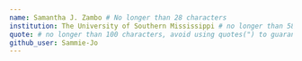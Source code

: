 ```yaml
---
name: Samantha J. Zambo # No longer than 28 characters
institution: The University of Southern Mississippi # no longer than 58 characters
quote: # no longer than 100 characters, avoid using quotes(") to guarantee the format remains the same.
github_user: Sammie-Jo
---
```

